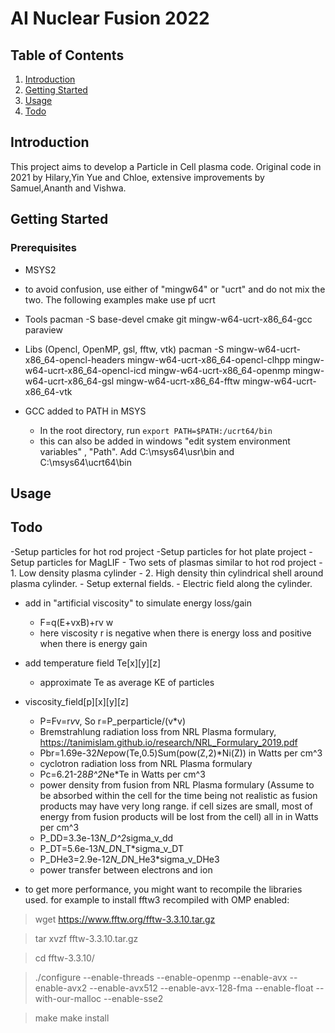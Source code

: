 # AI Nuclear Fusion 2022
## Table of Contents
1. [Introduction](#introduction)
2. [Getting Started](#getting-started)
3. [Usage](#usage)
3. [Todo](#Todo)

## Introduction
This project aims to develop a Particle in Cell plasma code.
Original code in 2021 by Hilary,Yin Yue and Chloe, extensive improvements by Samuel,Ananth and Vishwa.

## Getting Started
### Prerequisites
- MSYS2
- to avoid confusion, use either of "mingw64" or "ucrt" and do not mix the two. The following examples make use pf ucrt  
- Tools 
    pacman -S base-devel cmake git mingw-w64-ucrt-x86_64-gcc paraview  
- Libs (Opencl, OpenMP, gsl, fftw, vtk)
    pacman -S mingw-w64-ucrt-x86_64-opencl-headers mingw-w64-ucrt-x86_64-opencl-clhpp mingw-w64-ucrt-x86_64-opencl-icd mingw-w64-ucrt-x86_64-openmp mingw-w64-ucrt-x86_64-gsl mingw-w64-ucrt-x86_64-fftw mingw-w64-ucrt-x86_64-vtk 

- GCC added to PATH in MSYS
    - In the root directory, run `export PATH=$PATH:/ucrt64/bin`
    - this can also be added in windows "edit system environment variables" , "Path". Add C:\msys64\usr\bin and C:\msys64\ucrt64\bin



## Usage

## Todo
-Setup particles for hot rod project
-Setup particles for hot plate project 
-Setup particles for MagLIF
    - Two sets of plasmas similar to hot rod project
        - 1. Low density plasma cylinder
        - 2. High density thin cylindrical shell around plasma cylinder.
    - Setup external fields. 
        - Electric field along the cylinder.
- add in "artificial viscosity" to simulate energy loss/gain
    - F=q(E+vxB)+rv w
    - here viscosity r is negative when there is energy loss and positive when there is energy gain
- add temperature field Te[x][y][z]
    - approximate Te as average KE of particles
- viscosity_field[p][x][y][z] 
    - P=Fv=r*v*v, So r=P_perparticle/(v*v)
    - Bremstrahlung radiation loss from NRL Plasma formulary, https://tanimislam.github.io/research/NRL_Formulary_2019.pdf
     - Pbr=1.69e-32*Ne*pow(Te,0.5)Sum(pow(Z,2)*Ni(Z)) in Watts per cm^3
    - cyclotron radiation loss from NRL Plasma formulary
     - Pc=6.21-28*B^2*Ne*Te in Watts per cm^3
    - power density from fusion from NRL Plasma formulary (Assume to be absorbed within the cell for the time being not realistic as fusion products may have very long range. if cell sizes are small, most of energy from fusion products will be lost from the cell) all in in Watts per cm^3
     - P_DD=3.3e-13*N_D^2*sigma_v_dd
     - P_DT=5.6e-13*N_D*N_T*sigma_v_DT
     - P_DHe3=2.9e-12*N_D*N_He3*sigma_v_DHe3
    - power transfer between electrons and ion




- to get more performance, you might want to recompile the libraries used. for example to install fftw3 recompiled with OMP enabled:
 > wget https://www.fftw.org/fftw-3.3.10.tar.gz

 > tar xvzf fftw-3.3.10.tar.gz

> cd fftw-3.3.10/

> ./configure --enable-threads --enable-openmp --enable-avx --enable-avx2 --enable-avx512 --enable-avx-128-fma --enable-float --with-our-malloc --enable-sse2

> make
 > make install
